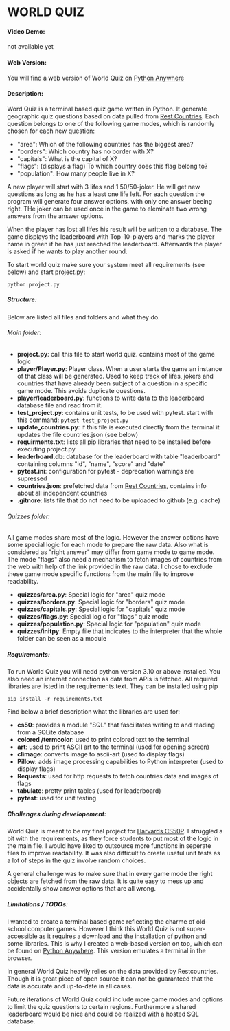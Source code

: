 # WORLD QUIZ

#### Video Demo:

not available yet
<URL HERE>

#### Web Version:

You will find a web version of World Quiz on [Python Anywhere](kluengels.pythonanywhere.com)

#### Description:

Word Quiz is a terminal based quiz game written in Python. It generate geographic quiz questions based on data pulled from [Rest Countries](https://restcountries.com/). Each question belongs to one of the following game modes, which is randomly chosen for each new question:

- "area": Which of the following countries has the biggest area?
- "borders": Which country has no border with X?
- "capitals": What is the capital of X?
- "flags": (displays a flag) To which country does this flag belong to?
- "population": How many people live in X?

A new player will start with 3 lifes and 1 50/50-joker. He will get new questions as long as he has a least one life left. For each question the program will generate four answer options, with only one answer beeing right. THe joker can be used once in the game to eleminate two wrong answers from the answer options.

When the player has lost all lifes his result will be written to a database. The game displays the leaderboard with Top-10-players and marks the player name in green if he has just reached the leaderboard. Afterwards the player is asked if he wants to play another round.

To start world quiz make sure your system meet all requirements (see below) and start project.py:

    python project.py

##### Structure:

Below are listed all files and folders and what they do.

###### Main folder:

- **project.py**: call this file to start world quiz. contains most of the game logic
- **player/Player.py**: Player class. When a user starts the game an instance of that class will be generated. Used to keep track of lifes, jokers and countries that have already been subject of a question in a specific game mode. This avoids duplicate questions.
- **player/leaderboard.py**: functions to write data to the leaderboard database file and read from it.
- **test_project.py**: contains unit tests, to be used with pytest. start with this command: `pytest test_project.py`
- **update_countries.py**: if this file is executed directly from the terminal it updates the file countries.json (see below)
- **requirments.txt**: lists all pip libraries that need to be installed before executing project.py
- **leaderboard.db**: database for the leaderboard with table "leaderboard" containing columns "id", "name", "score" and "date"
- **pytest.ini**: configuration for pytest - deprecation warnings are supressed
- **countries.json**: prefetched data from [Rest Countries](https://restcountries.com/), contains info about all independent countries
- **.gitnore**: lists file that do not need to be uploaded to github (e.g. cache)

###### Quizzes folder:

All game modes share most of the logic. However the answer options have some special logic for each mode to prepare the raw data. Also what is considered as "right answer" may differ from game mode to game mode. The mode "flags" also need a mechanism to fetch images of countries from the web with help of the link provided in the raw data. I chose to exclude these game mode specific functions from the main file to improve readability.

- **quizzes/area.py**: Special logic for "area" quiz mode
- **quizzes/borders.py**: Special logic for "borders" quiz mode
- **quizzes/capitals.py**: Special logic for "capitals" quiz mode
- **quizzes/flags.py**: Special logic for "flags" quiz mode
- **quizzes/population.py**: Special logic for "population" quiz mode
- **quizzes/**init**py**: Empty file that indicates to the interpreter that the whole folder can be seen as a module

##### Requirements:

To run World Quiz you will nedd python version 3.10 or above installed. You also need an internet connection as data from APIs is fetched. All required libraries are listed in the requirements.text. They can be installed using pip

    pip install -r requirements.txt

Find below a brief description what the libraries are used for:

- **cs50**: provides a module "SQL" that fascilitates writing to and reading from a SQLite database
- **colored /termcolor**: used to print colored text to the terminal
- **art**: used to print ASCII art to the terminal (used for opening screen)
- **climage**: converts image to ascii-art (used to display flags)
- **Pillow**: adds image processing capabilities to Python interpreter (used to display flags)
- **Requests**: used for http requests to fetch countries data and images of flags
- **tabulate**: pretty print tables (used for leaderboard)
- **pytest**: used for unit testing

##### Challenges during developement:

World Quiz is meant to be my final project for [Harvards CS50P](https://cs50.harvard.edu/python/2022/). I struggled a bit with the requirements, as they force students to put most of the logic in the main file. I would have liked to outsource more functions in seperate files to improve readability. It was also difficult to create useful unit tests as a lot of steps in the quiz involve random choices.

A general challenge was to make sure that in every game mode the right objects are fetched from the raw data. It is quite easy to mess up and accidentally show answer options that are all wrong.

##### Limitations / TODOs:

I wanted to create a terminal based game reflecting the charme of old-school computer games. However I think this World Quiz is not super-accessible as it requires a download and the installation of python and some libraries. This is why I created a web-based version on top, which can be found on [Python Anywhere](kluengels.pythonanywhere.com). This version emulates a terminal in the browser.

In general World Quiz heavily relies on the data provided by Restcountries. Though it is great piece of open source it can not be guaranteed that the data is accurate and up-to-date in all cases.

Future iterations of World Quiz could include more game modes and options to limit the quiz questions to certain regions. Furthermore a shared leaderboard would be nice and could be realized with a hosted SQL database.

